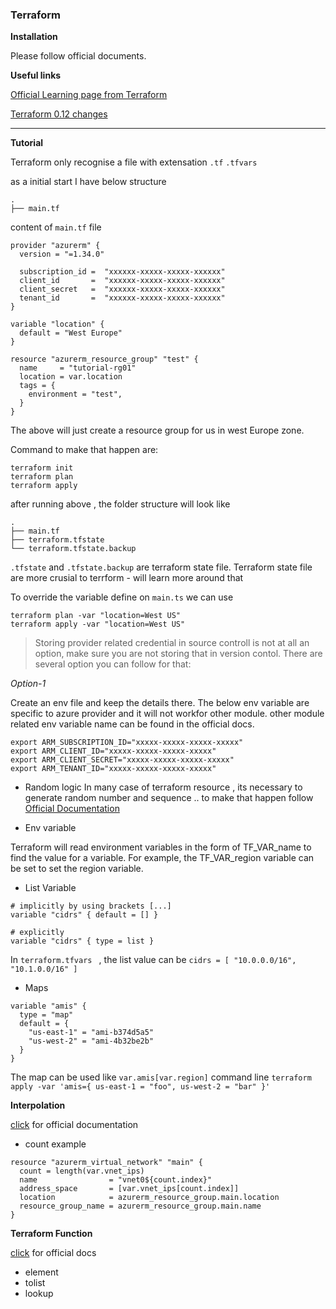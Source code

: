 ### Terraform

**Installation**

Please follow official documents.

**Useful links**

[Official Learning page from Terraform](https://learn.hashicorp.com/terraform/getting-started)

[Terraform 0.12 changes](https://www.terraform.io/docs/configuration/)

---
**Tutorial**

Terraform only recognise a file with extensation `.tf` `.tfvars`

as a initial start I have below structure 

```
.
├── main.tf
```

content of `main.tf` file 

```
provider "azurerm" {
  version = "=1.34.0"

  subscription_id =  "xxxxxx-xxxxx-xxxxx-xxxxxx"
  client_id       =  "xxxxxx-xxxxx-xxxxx-xxxxxx"
  client_secret   =  "xxxxxx-xxxxx-xxxxx-xxxxxx"
  tenant_id       =  "xxxxxx-xxxxx-xxxxx-xxxxxx"
}

variable "location" {
  default = "West Europe"
}

resource "azurerm_resource_group" "test" {
  name     = "tutorial-rg01"
  location = var.location
  tags = {
    environment = "test",
  }
}

```
The above will just create a resource group for us in west Europe zone.

Command to make that happen are:
```
terraform init
terraform plan
terraform apply
```
after running above , the folder structure will look like 
```
.
├── main.tf
├── terraform.tfstate
└── terraform.tfstate.backup
```
`.tfstate` and `.tfstate.backup` are terraform state file. Terraform state file are more crusial to terrform - will learn more around that

To override the variable define on `main.ts` we can use
```
terraform plan -var "location=West US"
terraform apply -var "location=West US"
```

>Storing provider related credential in source controll is not at all an option, make sure you are not storing that in version contol. There are several option you can follow for that:

*Option-1*

Create an env file and keep the details there. The below env variable are specific to azure provider and it will not workfor other module. other module related env variable name can be found in the official docs.

```
export ARM_SUBSCRIPTION_ID="xxxxx-xxxxx-xxxxx-xxxxx"
export ARM_CLIENT_ID="xxxxx-xxxxx-xxxxx-xxxxx"
export ARM_CLIENT_SECRET="xxxxx-xxxxx-xxxxx-xxxxx"
export ARM_TENANT_ID="xxxxx-xxxxx-xxxxx-xxxxx"
```

* Random logic
In many case of terraform resource , its necessary to generate random number and sequence .. to make that happen follow [Official Documentation](https://www.terraform.io/docs/providers/random/r/string.html)

* Env variable

Terraform will read environment variables in the form of TF_VAR_name to find the value for a variable. For example, the TF_VAR_region variable can be set to set the region variable.


* List Variable
```
# implicitly by using brackets [...]
variable "cidrs" { default = [] }

# explicitly
variable "cidrs" { type = list }
```

In `terraform.tfvars ` , the list value can be `cidrs = [ "10.0.0.0/16", "10.1.0.0/16" ]`

* Maps
```
variable "amis" {
  type = "map"
  default = {
    "us-east-1" = "ami-b374d5a5"
    "us-west-2" = "ami-4b32be2b"
  }
}
```
The map can be used like `var.amis[var.region]`
command line `terraform apply -var 'amis={ us-east-1 = "foo", us-west-2 = "bar" }'`


**Interpolation**

[click](https://www.terraform.io/docs/configuration-0-11/interpolation.html) for official documentation

* count example
```
resource "azurerm_virtual_network" "main" {
  count = length(var.vnet_ips)
  name                = "vnet0${count.index}"
  address_space       = [var.vnet_ips[count.index]]
  location            = azurerm_resource_group.main.location
  resource_group_name = azurerm_resource_group.main.name
}
```

**Terraform Function**

[click](https://www.terraform.io/docs/configuration/functions.html) for official docs

- element
- tolist
- lookup

